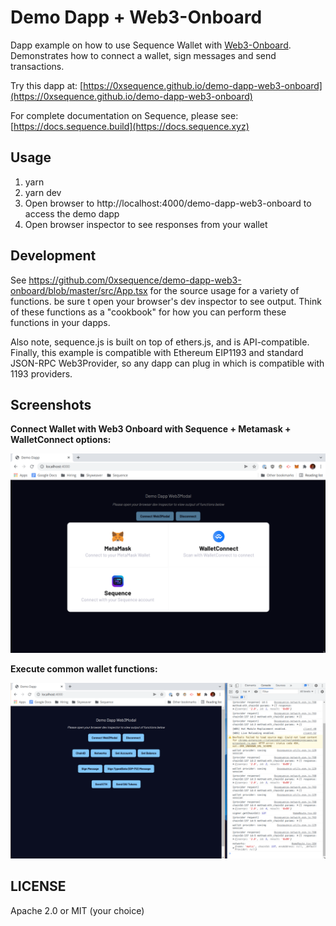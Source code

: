Demo Dapp + Web3-Onboard
=====================

Dapp example on how to use Sequence Wallet with [Web3-Onboard](https://docs.blocknative.com/onboard). Demonstrates how to connect a wallet, sign messages and send transactions.

Try this dapp at: [https://0xsequence.github.io/demo-dapp-web3-onboard](https://0xsequence.github.io/demo-dapp-web3-onboard)

For complete documentation on Sequence, please see: [https://docs.sequence.build](https://docs.sequence.xyz)

## Usage

1. yarn
2. yarn dev
3. Open browser to http://localhost:4000/demo-dapp-web3-onboard to access the demo dapp
4. Open browser inspector to see responses from your wallet

## Development

See https://github.com/0xsequence/demo-dapp-web3-onboard/blob/master/src/App.tsx for the source
usage for a variety of functions. be sure t open your browser's dev inspector to see output.
Think of these functions as a "cookbook" for how you can perform these functions in your dapps.

Also note, sequence.js is built on top of ethers.js, and is API-compatible. Finally, this example
is compatible with Ethereum EIP1193 and standard JSON-RPC Web3Provider, so any dapp can plug in
which is compatible with 1193 providers.



## Screenshots

**Connect Wallet with Web3 Onboard with Sequence + Metamask + WalletConnect options:**

![Connect Wallet](./screenshots/screen-open.png)


**Execute common wallet functions:**

![Wallet functions](./screenshots/screen-txn.png)



## LICENSE

Apache 2.0 or MIT (your choice)

